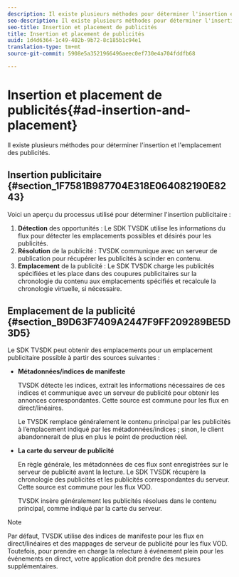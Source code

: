 ```yaml
---
description: Il existe plusieurs méthodes pour déterminer l'insertion et l'emplacement des publicités.
seo-description: Il existe plusieurs méthodes pour déterminer l'insertion et l'emplacement des publicités.
seo-title: Insertion et placement de publicités
title: Insertion et placement de publicités
uuid: 1d4d6364-1c49-402b-9b72-8c185b1c94e1
translation-type: tm+mt
source-git-commit: 5908e5a3521966496aeec0ef730e4a704fddfb68

---
```



# Insertion et placement de publicités{#ad-insertion-and-placement}

Il existe plusieurs méthodes pour déterminer l&#39;insertion et l&#39;emplacement des publicités.

## Insertion publicitaire {#section_1F7581B987704E318E064082190E8243}

Voici un aperçu du processus utilisé pour déterminer l&#39;insertion publicitaire :

1. **Détection** des opportunités : Le SDK TVSDK utilise les informations du flux pour détecter les emplacements possibles et désirés pour les publicités.
1. **Résolution** de la publicité : TVSDK communique avec un serveur de publication pour récupérer les publicités à scinder en contenu.
1. **Emplacement** de la publicité : Le SDK TVSDK charge les publicités spécifiées et les place dans des coupures publicitaires sur la chronologie du contenu aux emplacements spécifiés et recalcule la chronologie virtuelle, si nécessaire.

## Emplacement de la publicité {#section_B9D63F7409A2447F9FF209289BE5D3D5}

Le SDK TVSDK peut obtenir des emplacements pour un emplacement publicitaire possible à partir des sources suivantes :

* **Métadonnées/indices de manifeste**

   TVSDK détecte les indices, extrait les informations nécessaires de ces indices et communique avec un serveur de publicité pour obtenir les annonces correspondantes. Cette source est commune pour les flux en direct/linéaires.

   Le TVSDK remplace généralement le contenu principal par les publicités à l’emplacement indiqué par les métadonnées/indices ; sinon, le client abandonnerait de plus en plus le point de production réel.

* **La carte du serveur de publicité**

   En règle générale, les métadonnées de ces flux sont enregistrées sur le serveur de publicité avant la lecture. Le SDK TVSDK récupère la chronologie des publicités et les publicités correspondantes du serveur. Cette source est commune pour les flux VOD.

   TVSDK insère généralement les publicités résolues dans le contenu principal, comme indiqué par la carte du serveur.

>[!NOTE]
>
>Par défaut, TVSDK utilise des indices de manifeste pour les flux en direct/linéaires et des mappages de serveur de publicité pour les flux VOD. Toutefois, pour prendre en charge la relecture à événement plein pour les événements en direct, votre application doit prendre des mesures supplémentaires.


